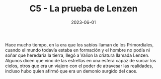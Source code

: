 ﻿---
title: C5 - La prueba de Lenzen
summary: Viejas historias refieren que en lo más profundo de su complejo Lenzen guarda las más maravillosas joyas y riquezas que pudo dar el mundo antiguo y que la promesa de un reino dorado para quien salga con vida sigue vigente.
authors:
- José Mariano Sáez
date: 2023-06-01
type: post
categories:
- Clásicos de la Marca
- Línea C
tags:
- Dungeon
- Competición
minlevels: "5"
maxlevels: "6"
prices: 9€
session: "6"
mincharacters: "4"
maxcharacters: "5"
eval: oficial
cover: "C5-la-prueba-de-lenzen.jpg"
download: "C5-la-prueba-de-lenzen.pdf"
moreinfo: "https://tesorosdelamarca.com/producto/la-prueba-de-lenzen/"
license: "OGL"
draft: false

---

Hace mucho tiempo, en la era que los sabios llaman de los Primordiales, cuando el mundo todavía estaba en formación y el hombre no podía ni soñar que heredaría la tierra, llegó a Valion la criatura llamada Lenzen.
Algunos dicen que vino de las estrellas en una esfera capaz de surcar los cielos, otros que era un viajero con el poder de atravesar las realidades, incluso hubo quien afirmó que era un demonio surgido del caos.

